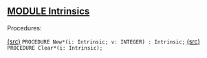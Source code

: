 
## [MODULE Intrinsics](https://github.com/io-core/Script/blob/main/Intrinsics.Mod)

Procedures:

[(src)](https://github.com/io-core/Script/blob/main/Intrinsics.Mod#L15) `PROCEDURE New*(i: Intrinsic; v: INTEGER) : Intrinsic;`
[(src)](https://github.com/io-core/Script/blob/main/Intrinsics.Mod#L26) `PROCEDURE Clear*(i: Intrinsic);`
